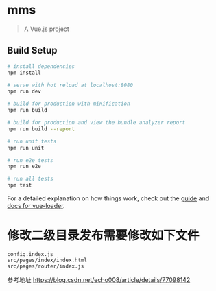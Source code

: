 # mms

> A Vue.js project

## Build Setup

``` bash
# install dependencies
npm install

# serve with hot reload at localhost:8080
npm run dev

# build for production with minification
npm run build

# build for production and view the bundle analyzer report
npm run build --report

# run unit tests
npm run unit

# run e2e tests
npm run e2e

# run all tests
npm test
```

For a detailed explanation on how things work, check out the [guide](http://vuejs-templates.github.io/webpack/) and [docs for vue-loader](http://vuejs.github.io/vue-loader).

# 修改二级目录发布需要修改如下文件
```
config.index.js
src/pages/index/index.html
src/pages/router/index.js
```

参考地址 https://blog.csdn.net/echo008/article/details/77098142
